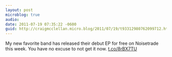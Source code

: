 ```yaml
---
layout: post
microblog: true
audio: 
date: 2011-07-19 07:35:22 -0600
guid: http://craigmcclellan.micro.blog/2011/07/19/t93312980762099712.html
---
```

My new favorite band has released their debut EP for free on Noisetrade this week. You have no excuse to not get it now. [t.co/8rBX7TU](http://t.co/8rBX7TU)
